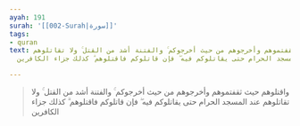 ```yaml
---
ayah: 191
surah: '[[002-Surah|سورة]]'
tags:
- quran
text: واقتلوهم حيث ثقفتموهم وأخرجوهم من حيث أخرجوكم ۚ والفتنة أشد من القتل ۚ ولا تقاتلوهم
  عند المسجد الحرام حتى يقاتلوكم فيه ۖ فإن قاتلوكم فاقتلوهم ۗ كذلك جزاء الكافرين

---
```

> واقتلوهم حيث ثقفتموهم وأخرجوهم من حيث أخرجوكم ۚ والفتنة أشد من القتل ۚ ولا تقاتلوهم عند المسجد الحرام حتى يقاتلوكم فيه ۖ فإن قاتلوكم فاقتلوهم ۗ كذلك جزاء الكافرين
